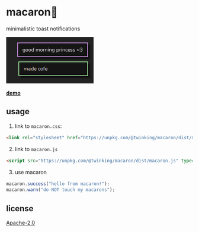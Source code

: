 # macaron🍩

minimalistic toast notifications

![scrot](.meta/scrot.png)

**[demo](https://twink.codeberg.page/macaron)**

## usage

1. link to `macaron.css`:

```html
<link rel="stylesheet" href="https://unpkg.com/@twinking/macaron/dist/macaron.css" type="text/css"/>
```
2. link to `macaron.js`

```html
<script src="https://unpkg.com/@twinking/macaron/dist/macaron.js" type="text/javascript"></script>
```
3. use macaron

```js
macaron.success("hello from macaron!");
macaron.warn("do NOT touch my macarons");
```

## license

[Apache-2.0](LICENSE)
